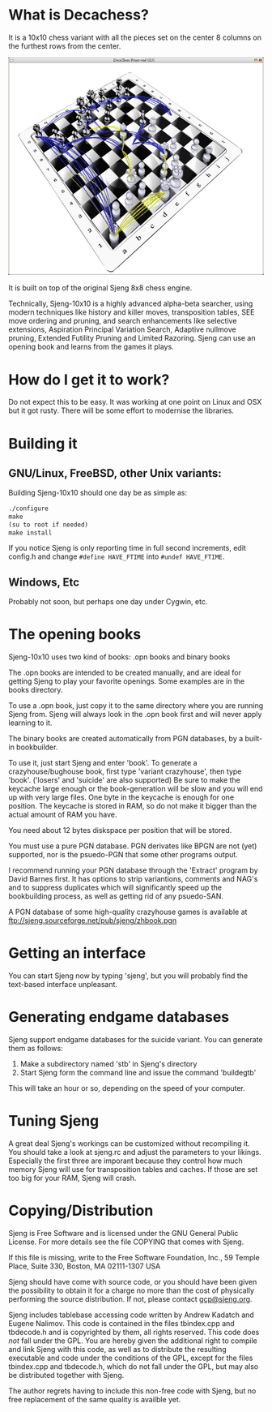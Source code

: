 # What is Decachess?

It is a 10x10 chess variant with all the pieces set on the center 8 columns on
the furthest rows from the center.

![Decachess Thinking about its Next Move](Assets/Decachess-Thinking.jpg)

It is built on top of the original Sjeng 8x8 chess engine.

Technically, Sjeng-10x10 is a highly advanced alpha-beta searcher, using modern
techniques like history and killer moves, transposition tables, SEE move
ordering and pruning, and search enhancements like selective extensions,
Aspiration Principal Variation Search, Adaptive nullmove pruning,
Extended Futility Pruning and Limited Razoring. Sjeng can use an
opening book and learns from the games it plays. 


# How do I get it to work?

Do not expect this to be easy. It was working at one point on Linux and OSX
but it got rusty. There will be some effort to modernise the libraries.


# Building it

## GNU/Linux, FreeBSD, other Unix variants:

Building Sjeng-10x10 should one day be as simple as:

    ./configure
    make
    (su to root if needed)
    make install
 
If you notice Sjeng is only reporting time in full second increments, edit
config.h and change `#define HAVE_FTIME` into `#undef HAVE_FTIME`.

## Windows, Etc

Probably not soon, but perhaps one day under Cygwin, etc.

 
# The opening books

Sjeng-10x10 uses two kind of books: .opn books and binary books

The .opn books are intended to be created manually, and are ideal for getting
Sjeng to play your favorite openings.  Some examples are in the books
directory. 

To use a .opn book, just copy it to the same directory where you are running
Sjeng from. Sjeng will always look in the .opn book first and will never apply
learning to it.

The binary books are created automatically from PGN databases, by a built-in
bookbuilder.

To use it, just start Sjeng and enter 'book'. To generate a
crazyhouse/bughouse book, first type 'variant crazyhouse', then type 'book'.
('losers' and 'suicide' are also supported) Be sure to make the keycache large
enough or the book-generation will be slow and you will end up with very large
files. One byte in the keycache is enough for one position. The keycache is
stored in RAM, so do not make it bigger than the actual amount of RAM you
have.

You need about 12 bytes diskspace per position that will be stored.

You must use a pure PGN database. PGN derivates like BPGN are not (yet)
supported, nor is the psuedo-PGN that some other programs output. 

I recommend running your PGN database through the 'Extract' program by David
Barnes first. It has options to strip variantions, comments and NAG's and to
suppress duplicates which will significantly speed up the bookbuilding
process, as well as getting rid of any psuedo-SAN.

A PGN database of some high-quality crazyhouse games is available at 
ftp://sjeng.sourceforge.net/pub/sjeng/zhbook.pgn


# Getting an interface

You can start Sjeng now by typing 'sjeng', but you will probably find the
text-based interface unpleasant.


# Generating endgame databases

Sjeng support endgame databases for the suicide
variant. You can generate them as follows:

1) Make a subdirectory named 'stb' in Sjeng's directory
2) Start Sjeng form the command line and issue the command 'buildegtb'

This will take an hour or so, depending on the speed of your computer.


# Tuning Sjeng
 
A great deal Sjeng's workings can be customized without recompiling it. You
should take a look at sjeng.rc and adjust the parameters to your likings.
Especially the first three are imporant because they control how much memory
Sjeng will use for transposition tables and caches.  If those are set too big
for your RAM, Sjeng will crash.


# Copying/Distribution

Sjeng is Free Software and is licensed under the GNU General Public License.
For more details see the file COPYING that comes with Sjeng. 

If this file is missing, write to the Free Software Foundation, Inc., 59 Temple
Place, Suite 330, Boston, MA  02111-1307  USA

Sjeng should have come with source code, or you should have been given the
possibility to obtain it for a charge no more than the cost of physically
performing the source distribution.  If not, please contact gcp@sjeng.org.

Sjeng includes tablebase accessing code written by Andrew Kadatch and Eugene
Nalimov. This code is contained in the files tbindex.cpp and tbdecode.h and is
copyrighted by them, all rights reserved.  This code does _not_ fall under the
GPL. You are hereby given the additional right to compile and link Sjeng with
this code, as well as to distribute the resulting executable and code under the
conditions of the GPL, except for the files tbindex.cpp and tbdecode.h, which
do not fall under the GPL, but may also be distributed together with Sjeng.

The author regrets having to include this non-free code with Sjeng, but no free
replacement of the same quality is availble yet.

